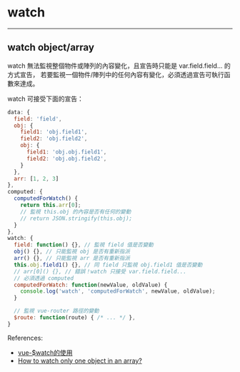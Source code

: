 # watch

---

## watch object/array

watch 無法監視整個物件或陣列的內容變化，且宣告時只能是 var.field.field... 的方式宣告，
若要監視一個物件/陣列中的任何內容有變化，必須透過宣告可執行函數來達成。

watch 可接受下面的宣告：

```js
data: {
  field: 'field',
  obj: {
    field1: 'obj.field1',
    field2: 'obj.field2',
    obj: {
      field1: 'obj.obj.field1',
      field2: 'obj.obj.field2',
    }
  },
  arr: [1, 2, 3]
},
computed: {
  computedForWatch() {
    return this.arr[0];
    // 監視 this.obj 的內容是否有任何的變動
    // return JSON.stringify(this.obj);
  }
},
watch: {
  field: function() {}, // 監視 field 值是否變動
  obj() {}, // 只能監視 obj 是否有重新指派
  arr() {}, // 只能監視 arr 是否有重新指派
  this.obj.field1() {}, // 同 field 只監視 obj.field1 值是否變動
  // arr[0]() {}, // 錯誤！watch 只接受 var.field.field...
  // 必須透過 computed
  computedForWatch: function(newValue, oldValue) {
    console.log('watch', 'computedForWatch', newValue, oldValue);
  }

  // 監視 vue-router 路徑的變動
  $route: function(route) { /* ... */ },
}
```

References:

- [vue-$watch的使用](https://my.oschina.net/zhangdq/blog/1610647)
- [How to watch only one object in an array?](https://stackoverflow.com/questions/43750569/how-to-watch-only-one-object-in-an-array)
